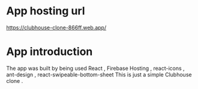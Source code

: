# App hosting url

https://clubhouse-clone-866ff.web.app/

# App introduction

The app was built by being used React , Firebase Hosting , react-icons , ant-design , react-swipeable-bottom-sheet
This is just a simple Clubhouse clone .
